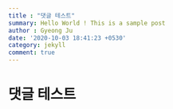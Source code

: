 ```yaml
---
title : "댓글 테스트"
summary: Hello World ! This is a sample post
author : Gyeong Ju
date: '2020-10-03 18:41:23 +0530'
category: jekyll
comment: true
---
```


# 댓글 테스트
